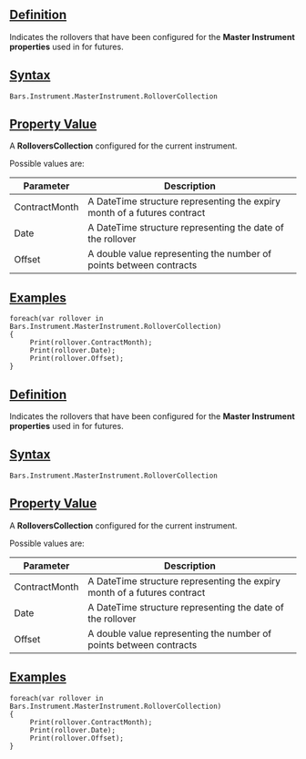 ## [Definition](https://developer.ninjatrader.com/docs/desktop/rollovercollection\#definition)

Indicates the rollovers that have been configured for the **Master Instrument properties** used in for futures.

## [Syntax](https://developer.ninjatrader.com/docs/desktop/rollovercollection\#syntax)

`Bars.Instrument.MasterInstrument.RolloverCollection`

## [Property Value](https://developer.ninjatrader.com/docs/desktop/rollovercollection\#property-value)

A **RolloversCollection** configured for the current instrument.

Possible values are:

| Parameter | Description |
| --- | --- |
| ContractMonth | A DateTime structure representing the expiry month of a futures contract |
| Date | A DateTime structure representing the date of the rollover |
| Offset | A double value representing the number of points between contracts |

## [Examples](https://developer.ninjatrader.com/docs/desktop/rollovercollection\#examples)

```jsx-150469391 csharp
foreach(var rollover in Bars.Instrument.MasterInstrument.RolloverCollection)
{
     Print(rollover.ContractMonth);
     Print(rollover.Date);
     Print(rollover.Offset);
}

```

## [Definition](https://developer.ninjatrader.com/docs/desktop/rollovercollection\#definition)

Indicates the rollovers that have been configured for the **Master Instrument properties** used in for futures.

## [Syntax](https://developer.ninjatrader.com/docs/desktop/rollovercollection\#syntax)

`Bars.Instrument.MasterInstrument.RolloverCollection`

## [Property Value](https://developer.ninjatrader.com/docs/desktop/rollovercollection\#property-value)

A **RolloversCollection** configured for the current instrument.

Possible values are:

| Parameter | Description |
| --- | --- |
| ContractMonth | A DateTime structure representing the expiry month of a futures contract |
| Date | A DateTime structure representing the date of the rollover |
| Offset | A double value representing the number of points between contracts |

## [Examples](https://developer.ninjatrader.com/docs/desktop/rollovercollection\#examples)

```jsx-150469391 csharp
foreach(var rollover in Bars.Instrument.MasterInstrument.RolloverCollection)
{
     Print(rollover.ContractMonth);
     Print(rollover.Date);
     Print(rollover.Offset);
}

```